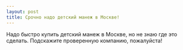 ```yaml
---
layout: post 
title: Срочно надо детский манеж в Москве! 
--- 
```

Надо быстро купить детский манеж в Москве, но не знаю где это сделать. Подскажите проверенную компанию, пожалуйста!